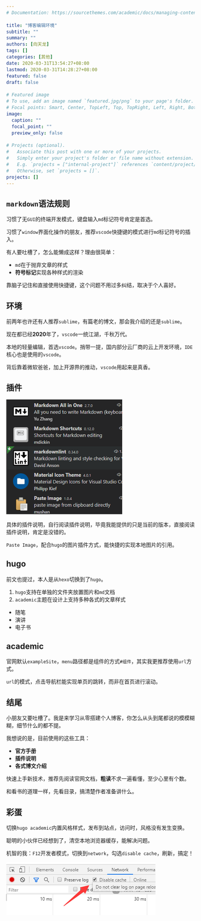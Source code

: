 ```yaml
---
# Documentation: https://sourcethemes.com/academic/docs/managing-content/

title: "博客编辑环境"
subtitle: ""
summary: ""
authors: [向天龙]
tags: []
categories: [其他]
date: 2020-03-31T13:54:27+08:00
lastmod: 2020-03-31T14:28:27+08:00
featured: false
draft: false

# Featured image
# To use, add an image named `featured.jpg/png` to your page's folder.
# Focal points: Smart, Center, TopLeft, Top, TopRight, Left, Right, BottomLeft, Bottom, BottomRight.
image:
  caption: ""
  focal_point: ""
  preview_only: false

# Projects (optional).
#   Associate this post with one or more of your projects.
#   Simply enter your project's folder or file name without extension.
#   E.g. `projects = ["internal-project"]` references `content/project/deep-learning/index.md`.
#   Otherwise, set `projects = []`.
projects: []
---
```


## `markdown`语法规则

习惯了无`GUI`的终端开发模式，键盘输入`md`标记符号肯定是首选。

习惯了`window`界面化操作的朋友，推荐`vscode`快捷键的模式进行`md`标记符号的插入。

有人要吐槽了，怎么能懒成这样？理由很简单：

- `md`在于抛弃文章的样式
- **符号标记**实现各种样式的渲染

靠脑子记住和直接使用快捷键，这个问题不用过多纠结，取决于个人喜好。

## 环境

前两年也许还有人推荐`sublime`，有篇老的博文，那会我介绍的还是`sublime`。

现在都已经**2020**年了，`vscode`一统江湖，千秋万代。

本地的轻量编辑，首选`vscode`。捎带一提，国内部分云厂商的云上开发环境，`IDE`核心也是使用的`vscode`。

背后靠着微软爸爸，加上开源界的推动，`vscode`用起来是真香。

## 插件

![插件清单](2020-03-31-14-07-17.png)

具体的插件说明，自行阅读插件说明，毕竟我能提供的只是当前的版本，直接阅读插件说明，肯定是没错的。

`Paste Image`，配合`hugo`的图片插件方式，能快捷的实现本地图片的引用。

## hugo

前文也提过，本人是从`hexo`切换到了`hugo`。

1. `hugo`支持在单独的文件夹放置图片和`md`文档
2. `academic`主题在设计上支持多种各式的文章样式

- 随笔
- 演讲
- 电子书

## academic

官网默认`exampleSite`，`menu`路径都是组件的方式`#组件`，其实我更推荐使用`url`方式。

`url`的模式，点击导航栏能实现单页的跳转，而非在首页进行滚动。

## 结尾

小朋友又要吐槽了。我是来学习从零搭建个人博客，你怎么从头到尾都说的模模糊糊，细节什么的都不提。

我想说的是，目前使用的这些工具：

- **官方手册**
- **插件说明**
- **各式博文介绍**

快速上手新技术，推荐先阅读官网文档，**粗读**不求一遍看懂，至少心里有个数。

和看书的道理一样，先看目录，搞清楚作者准备讲什么。

## 彩蛋

切换`hugo academic`内置风格样式，发布到站点，访问时，风格没有发生变换。

聪明的小伙伴已经想到了，清空本地浏览器缓存，能解决问题。

机智的我：`F12`开发者模式，切换到`network`，勾选`disable cache`，刷新，搞定！

![network](2020-03-31-14-27-15.png)
